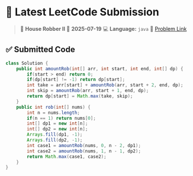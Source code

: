 # 🧠 Latest LeetCode Submission

> 📌 **House Robber II**
> 📅 **2025-07-19**
> 💻 **Language:** `java`
> 🔗 [Problem Link](https://leetcode.com/problems/house-robber-ii/)

## ✅ Submitted Code

```java
class Solution {
    public int amountRob(int[] arr, int start, int end, int[] dp) {
        if(start > end) return 0;
        if(dp[start] != -1) return dp[start];
        int take = arr[start] + amountRob(arr, start + 2, end, dp);
        int skip = amountRob(arr, start + 1, end, dp);
        return dp[start] = Math.max(take, skip);
    }
    public int rob(int[] nums) {
        int n = nums.length;
        if(n == 1) return nums[0];
        int[] dp1 = new int[n];
        int[] dp2 = new int[n];
        Arrays.fill(dp1, -1);
        Arrays.fill(dp2, -1);
        int case1 = amountRob(nums, 0, n - 2, dp1); 
        int case2 = amountRob(nums, 1, n - 1, dp2);  
        return Math.max(case1, case2);
    }
}

```

<!-- Updated: 2025-07-20 01:52:49.252916 -->
